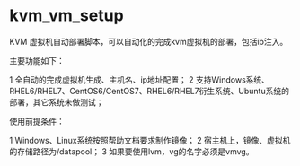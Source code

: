 kvm_vm_setup
============
KVM 虚拟机自动部署脚本，可以自动化的完成kvm虚拟机的部署，包括ip注入。

主要功能如下：

1 全自动的完成虚拟机生成、主机名、ip地址配置；
2 支持Windows系统、RHEL6/RHEL7、CentOS6/CentOS7、RHEL6/RHEL7衍生系统、Ubuntu系统的部署，其它系统未做测试；

使用前提条件：

1 Windows、Linux系统按照帮助文档要求制作镜像；
2 宿主机上，镜像、虚拟机的存储路径为/datapool；
3 如果要使用lvm，vg的名字必须是vmvg。



